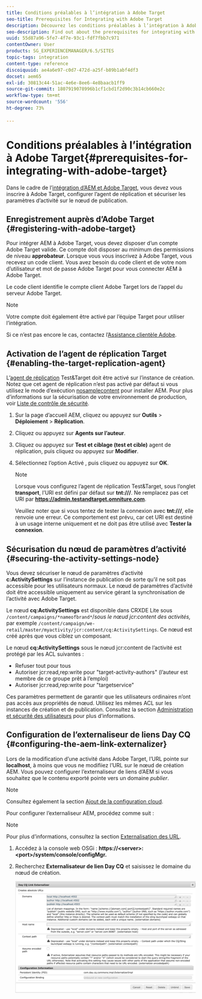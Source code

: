 ```yaml
---
title: Conditions préalables à l’intégration à Adobe Target
seo-title: Prerequisites for Integrating with Adobe Target
description: Découvrez les conditions préalables à l’intégration à Adobe Target.
seo-description: Find out about the prerequisites for integrating with Adobe Target.
uuid: 55d87a96-5fe7-4f7e-93c1-fdf7fbb7c971
contentOwner: User
products: SG_EXPERIENCEMANAGER/6.5/SITES
topic-tags: integration
content-type: reference
discoiquuid: ae4a6e97-c0d7-472d-a25f-b89b1abf4df3
docset: aem65
exl-id: 30813c44-51ac-4e6e-8ee6-4e8baacb1ff9
source-git-commit: 1807919078996b1cf1cbd1f2d90c3b14cb660e2c
workflow-type: tm+mt
source-wordcount: '556'
ht-degree: 73%

---
```


# Conditions préalables à l’intégration à Adobe Target{#prerequisites-for-integrating-with-adobe-target}

Dans le cadre de l’[intégration d’AEM et Adobe Target](/help/sites-administering/target.md), vous devez vous inscrire à Adobe Target, configurer l’agent de réplication et sécuriser les paramètres d’activité sur le nœud de publication.

## Enregistrement auprès d’Adobe Target {#registering-with-adobe-target}

Pour intégrer AEM à Adobe Target, vous devez disposer d’un compte Adobe Target valide. Ce compte doit disposer au minimum des permissions de niveau **approbateur**. Lorsque vous vous inscrivez à Adobe Target, vous recevez un code client. Vous avez besoin du code client et de votre nom d’utilisateur et mot de passe Adobe Target pour vous connecter AEM à Adobe Target.

Le code client identifie le compte client Adobe Target lors de l’appel du serveur Adobe Target.

>[!NOTE]
>
>Votre compte doit également être activé par l’équipe Target pour utiliser l’intégration.
>
>Si ce n’est pas encore le cas, contactez l’[Assistance clientèle Adobe](https://experienceleague.adobe.com/docs/target/using/cmp-resources-and-contact-information.html?lang=fr).

## Activation de l’agent de réplication Target {#enabling-the-target-replication-agent}

L’[agent de réplication](/help/sites-deploying/replication.md) Test&amp;Target doit être activé sur l’instance de création. Notez que cet agent de réplication n’est pas activé par défaut si vous utilisez le mode d’exécution [nosamplecontent](/help/sites-deploying/configure-runmodes.md#using-samplecontent-and-nosamplecontent) pour installer AEM. Pour plus d’informations sur la sécurisation de votre environnement de production, voir [Liste de contrôle de sécurité](/help/sites-administering/security-checklist.md).

1. Sur la page d’accueil AEM, cliquez ou appuyez sur **Outils** > **Déploiement** > **Réplication**.
1. Cliquez ou appuyez sur **Agents sur l’auteur**.
1. Cliquez ou appuyez sur **Test et ciblage (test et cible)** agent de réplication, puis cliquez ou appuyez sur **Modifier**.
1. Sélectionnez l’option Activé , puis cliquez ou appuyez sur **OK**.

   >[!NOTE]
   >
   >Lorsque vous configurez l’agent de réplication Test&amp;Target, sous l’onglet **transport**, l’URI est défini par défaut sur **tnt:///**. Ne remplacez pas cet URI par **https://admin.testandtarget.omniture.com**.
   >
   >Veuillez noter que si vous tentez de tester la connexion avec **tnt:///**, elle renvoie une erreur. Ce comportement est prévu, car cet URI est destiné à un usage interne uniquement et ne doit pas être utilisé avec **Tester la connexion**.

## Sécurisation du nœud de paramètres d’activité {#securing-the-activity-settings-node}

Vous devez sécuriser le nœud de paramètres d’activité **c:ActivitySettings** sur l’instance de publication de sorte qu’il ne soit pas accessible pour les utilisateurs normaux. Le nœud de paramètres d’activité doit être accessible uniquement au service gérant la synchronisation de l’activité avec Adobe Target.

Le nœud **cq:ActivitySettings** est disponible dans CRXDE Lite sous `/content/campaigns/*nameofbrand*`/*sous le nœud jcr:content des activités,* par exemple `/content/campaign/we-retail/master/myactivity/jcr:content/cq:ActivitySettings`. Ce nœud est créé après que vous ciblez un composant.

Le nœud **cq:ActivitySettings** sous le nœud jcr:content de l’activité est protégé par les ACL suivantes :

* Refuser tout pour tous
* Autoriser jcr:read,rep:write pour &quot;target-activity-authors&quot; (l’auteur est membre de ce groupe prêt à l’emploi)
* Autoriser jcr:read,rep:write pour &quot;targetservice&quot;

Ces paramètres permettent de garantir que les utilisateurs ordinaires n’ont pas accès aux propriétés de nœud. Utilisez les mêmes ACL sur les instances de création et de publication. Consultez la section [Administration et sécurité des utilisateurs](/help/sites-administering/security.md) pour plus d’informations.

## Configuration de l’externaliseur de liens Day CQ {#configuring-the-aem-link-externalizer}

Lors de la modification d’une activité dans Adobe Target, l’URL pointe sur **localhost**, à moins que vous ne modifiiez l’URL sur le nœud de création AEM. Vous pouvez configurer l’externaliseur de liens d’AEM si vous souhaitez que le contenu exporté pointe vers un domaine *publier*.

>[!NOTE]
>
>Consultez également la section [Ajout de la configuration cloud](/help/sites-administering/experience-fragments-target.md#add-the-cloud-configuration).

Pour configurer l’externaliseur AEM, procédez comme suit :

>[!NOTE]
>
>Pour plus d’informations, consultez la section [Externalisation des URL](/help/sites-developing/externalizer.md).

1. Accédez à la console web OSGi : **https://&lt;server>:&lt;port>/system/console/configMgr.**
1. Recherchez **Externalisateur de lien Day CQ** et saisissez le domaine du nœud de création.

   ![Day CQ Link Externalizer](assets/aem-externalizer-01.png)
